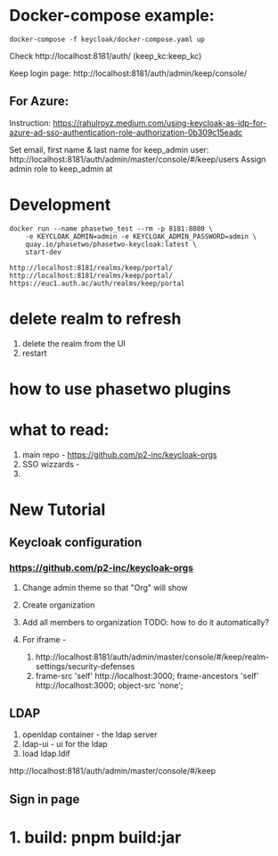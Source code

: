 
# Docker-compose example:
```
docker-compose -f keycloak/docker-compose.yaml up
```
Check http://localhost:8181/auth/ (keep_kc:keep_kc)

Keep login page: http://localhost:8181/auth/admin/keep/console/

## For Azure:
Instruction: https://rahulroyz.medium.com/using-keycloak-as-idp-for-azure-ad-sso-authentication-role-authorization-0b309c15eadc

Set email, first name & last name for keep_admin user: http://localhost:8181/auth/admin/master/console/#/keep/users
Assign admin role to keep_admin at 

# Development

```
docker run --name phasetwo_test --rm -p 8181:8080 \
    -e KEYCLOAK_ADMIN=admin -e KEYCLOAK_ADMIN_PASSWORD=admin \
    quay.io/phasetwo/phasetwo-keycloak:latest \
    start-dev
```
```
http://localhost:8181/realms/keep/portal/
http://localhost:8181/realms/keep/portal/
https://euc1.auth.ac/auth/realms/keep/portal
```

# delete realm to refresh
1. delete the realm from the UI
2. restart

# how to use phasetwo plugins


# what to read:
1. main repo - https://github.com/p2-inc/keycloak-orgs
2. SSO wizzards -
3.



# New Tutorial

## Keycloak configuration
### https://github.com/p2-inc/keycloak-orgs
1. Change admin theme so that "Org" will show
2. Create organization
3. Add all members to organization
    TODO: how to do it automatically?

4. For iframe -
   1. http://localhost:8181/auth/admin/master/console/#/keep/realm-settings/security-defenses
   2. frame-src 'self' http://localhost:3000; frame-ancestors 'self' http://localhost:3000; object-src 'none';


## LDAP
1. openldap container - the ldap server
2. ldap-ui - ui for the ldap
3. load ldap.ldif


http://localhost:8181/auth/admin/master/console/#/keep


## Sign in page
# 1. build: pnpm build:jar
